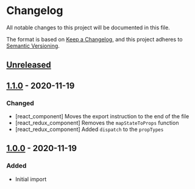 # Changelog
All notable changes to this project will be documented in this file.

The format is based on [Keep a Changelog](https://keepachangelog.com/en/1.0.0/),
and this project adheres to [Semantic Versioning](https://semver.org/spec/v2.0.0.html).

## [Unreleased]

## [1.1.0] - 2020-11-19
### Changed
- [react_component] Moves the export instruction to the end of the file
- [react_redux_component] Removes the `mapStateToProps` function
- [react_redux_component] Added `dispatch` to the `propTypes` 

## [1.0.0] - 2020-11-19
### Added
- Initial import

[Unreleased]: https://github.com/zedtux/sublime-react-es6/compare/v1.1.0...HEAD
[1.1.0]: https://github.com/zedtux/sublime-react-es6/compare/v1.0.0...v1.1.0
[1.0.0]: https://github.com/zedtux/sublime-react-es6/releases/tag/v1.0.0
